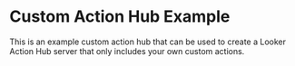 # Custom Action Hub Example

This is an example custom action hub that can be used to create a Looker Action Hub server that only includes your own custom actions.
